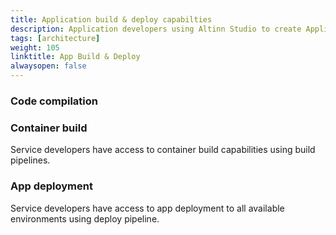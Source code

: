 ```yaml
---
title: Application build & deploy capabilties
description: Application developers using Altinn Studio to create Applications have access to build & deploy capabilties
tags: [architecture]
weight: 105
linktitle: App Build & Deploy
alwaysopen: false
---
```


### Code compilation


### Container build
Service developers have access to container build capabilities using build pipelines.

### App deployment
Service developers have access to app deployment to all available environments using deploy pipeline.
